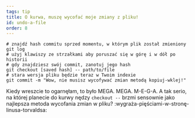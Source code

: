 ```yaml
---
tags: tip
title: O kurwa, muszę wycofać moje zmiany z pliku!
id: undo-a-file
order: 8
---
```


```git
# znajdź hash commitu sprzed momentu, w którym plik został zmieniony
git log
# użyj klawiszy ze strzałkami aby poruszać się w górę i w dół po historii
# gdy znajdziesz swój commit, zanotuj jego hash
git checkout [saved hash] -- path/to/file
# stara wersja pliku będzie teraz w Twoim indexie
git commit -m "Wow, nie musisz wycofywać zmian metodą kopiuj-wklej!"
```

Kiedy wreszcie to ogarnęłam, to było MEGA. MEGA. M-E-G-A. A tak serio, na której planecie do kurwy nędzy `checkout --` brzmi sensownie jako najlepsza metoda wycofania zmian w pliku? :wygraża-pięściami-w-stronę-linusa-torvaldsa: